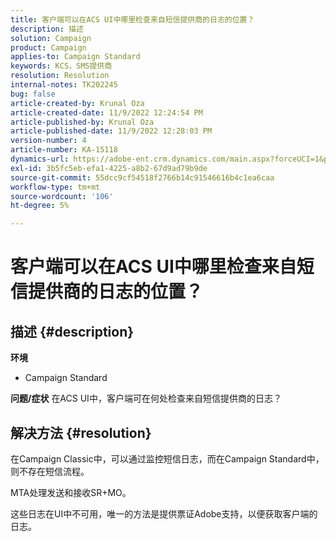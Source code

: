 ```yaml
---
title: 客户端可以在ACS UI中哪里检查来自短信提供商的日志的位置？
description: 描述
solution: Campaign
product: Campaign
applies-to: Campaign Standard
keywords: KCS，SMS提供商
resolution: Resolution
internal-notes: TK202245
bug: false
article-created-by: Krunal Oza
article-created-date: 11/9/2022 12:24:54 PM
article-published-by: Krunal Oza
article-published-date: 11/9/2022 12:28:03 PM
version-number: 4
article-number: KA-15118
dynamics-url: https://adobe-ent.crm.dynamics.com/main.aspx?forceUCI=1&pagetype=entityrecord&etn=knowledgearticle&id=54638f7f-2960-ed11-9562-6045bd0067ea
exl-id: 3b5fc5eb-efa1-4225-a8b2-67d9ad79b9de
source-git-commit: 55dcc9cf54518f2766b14c91546616b4c1ea6caa
workflow-type: tm+mt
source-wordcount: '106'
ht-degree: 5%

---
```


# 客户端可以在ACS UI中哪里检查来自短信提供商的日志的位置？

## 描述 {#description}

<b>环境</b>
- Campaign Standard



<b>问题/症状</b>
在ACS UI中，客户端可在何处检查来自短信提供商的日志？


## 解决方法 {#resolution}


在Campaign Classic中，可以通过监控短信日志，而在Campaign Standard中，则不存在短信流程。

MTA处理发送和接收SR+MO。

这些日志在UI中不可用，唯一的方法是提供票证Adobe支持，以便获取客户端的日志。
